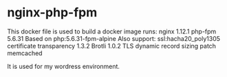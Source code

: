 # nginx-php-fpm
This docker file is used to build a docker image runs:
nginx  1.12.1
php-fpm 5.6.31
Based on php:5.6.31-fpm-alpine
Also support:
ssl:hacha20_poly1305
certificate transparency 1.3.2
Brotli 1.0.2
TLS dynamic record sizing patch
memcached

It is used for my wordress environment. 
